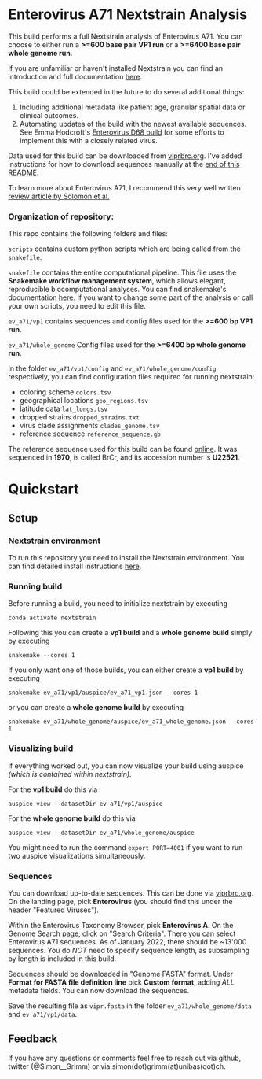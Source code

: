 # Enterovirus A71 Nextstrain Analysis

This build performs a full Nextstrain analysis of Enterovirus A71. You can choose to either run a **>=600 base pair VP1 run** or a **>=6400 base pair whole genome run**.

If you are unfamiliar or haven't installed Nextstrain you can find an introduction and full documentation [here](https://docs.nextstrain.org/en/latest/).

This build could be extended in the future to do several additional things:
 1. Including additional metadata like patient age, granular spatial data or clinical outcomes.
 2. Automating updates of the build with the newest available sequences. See Emma Hodcroft's [Enterovirus D68 build](https://github.com/nextstrain/enterovirus_d68) for some efforts to implement this with a closely related virus.

Data used for this build can be downloaded from [viprbrc.org](viprbrc.org). I've added instructions for how to download sequences manually at the [end of this README](#Sequences).

To learn more about Enterovirus A71, I recommend this very well written [review article by Solomon et al.](https://pubmed.ncbi.nlm.nih.gov/20961813/)

### Organization of repository:

This repo contains the following folders and files:

`scripts` contains custom python scripts which are being called from the `snakefile`.

`snakefile` contains the entire computational pipeline. This file uses the **Snakemake workflow management system**, which allows elegant, reproducible biocomputational analyses. You can find snakemake's documentation [here](https://snakemake.readthedocs.io/en/stable/). If you want to change some part of the analysis or call your own scripts, you need to edit this file.

`ev_a71/vp1` contains sequences and config files used for the **>=600 bp VP1 run**.

`ev_a71/whole_genome` Config files used for the **>=6400 bp whole genome run**.

In the folder `ev_a71/vp1/config` and `ev_a71/whole_genome/config` respectively, you can find configuration files required for running nextstrain:
* coloring scheme `colors.tsv`
* geographical locations `geo_regions.tsv`
* latitude data `lat_longs.tsv`
* dropped strains `dropped_strains.txt`
* virus clade assignments `clades_genome.tsv`
* reference sequence `reference_sequence.gb`

The reference sequence used for this build can be found [online](https://www.genome.jp/dbget-bin/www_bget?genbank-vrl:U22521). It was sequenced in **1970**, is called BrCr, and its accession number is **U22521**.

# Quickstart

## Setup

### Nextstrain environment
To run this repository you need to install the Nextstrain environment. You can find detailed install instructions [here](https://docs.nextstrain.org/en/latest/guides/install/local-installation.html).

### Running build

Before running a build, you need to initialize nextstrain by executing
```
conda activate nextstrain
```

Following this you can create a **vp1 build** and a **whole genome build** simply by executing

```
snakemake --cores 1
```

If you only want one of those builds, you can either create a **vp1 build** by executing

```
snakemake ev_a71/vp1/auspice/ev_a71_vp1.json --cores 1
```

or you can create a **whole genome build** by executing
```
snakemake ev_a71/whole_genome/auspice/ev_a71_whole_genome.json --cores 1
```

### Visualizing build

If everything worked out, you can now visualize your build using auspice *(which is contained within nextstrain)*.

For the **vp1 build** do this via
```
auspice view --datasetDir ev_a71/vp1/auspice
```

For the **whole genome build** do this via
```
auspice view --datasetDir ev_a71/whole_genome/auspice
```

You might need to run the command `export PORT=4001` if you want to run two auspice visualizations simultaneously.

### Sequences

You can download up-to-date sequences. This can be done via [viprbrc.org](viprbrc.org). On the landing page, pick **Enterovirus** (you should find this under the header "Featured Viruses").

Within the Enterovirus Taxonomy Browser, pick **Enterovirus A**. On the Genome Search page, click on "Search Criteria". There you can select Enterovirus A71 sequences. As of January 2022, there should be ~13'000 sequences. You do *NOT* need to specify sequence length, as subsampling by length is included in this build.

Sequences should be downloaded in "Genome FASTA" format. Under **Format for FASTA file definition line** pick **Custom format**, adding *ALL* metadata fields. You can now download the sequences.

Save the resulting file as `vipr.fasta` in the folder `ev_a71/whole_genome/data` and `ev_a71/vp1/data`.

## Feedback

If you have any questions or comments feel free to reach out via github, twitter (@Simon__Grimm) or via simon(dot)grimm(at)unibas(dot)ch.
